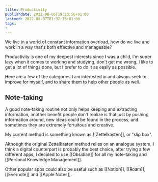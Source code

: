 ```yaml
---
title: Productivity
publishdate: 2022-08-06T19:23:56+01:00
lastmod: 2022-08-07T01:37:23+01:00
tags: 
- 
---
```










We live in a world of constant information overload, how do we live and work in a way that's both effective and manageable? 



Productivity is one of my deepest interests since I was a child, I'm super lazy when it comes to working and studying, don't get me wrong, I like to get a lot of things done, but I prefer to do it as easily as possible.



Here are a few of the categories I am interested in and always seek to improve for myself, and to share them to help other people as well.



## Note-taking



A good note-taking routine not only helps keeping and extracting information, another benefit people don't realize is that just by pushing information around, new ideas could be found in the process, and sometimes they are extremely fortuitous and creative.



My current method is something known as [[Zettelkasten]], or "slip box". 



Although the original Zettelkasten method relies on an analogue system, I think a digital counterpart is probably the best choice, after trying a few different apps, I decided to use [[Obsidian]] for all my note-taking and [[Personal Knowledge Management]].



Other popular apps could also be useful such as [[Notion]], [[Roam]], [[Evernote]] and [[Apple Notes]].







